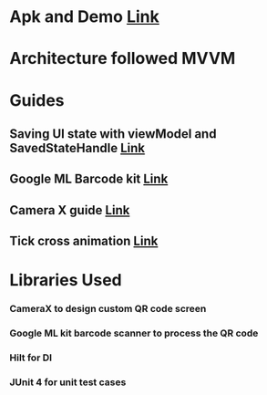 # Apk and Demo [Link](https://drive.google.com/drive/folders/1Tse22Vo8Gnx3skBVBBSNtD7y3F99e3LD?usp=share_link)

# Architecture followed MVVM

# Guides

## Saving UI state with viewModel and SavedStateHandle [Link](https://proandroiddev.com/saving-ui-state-with-viewmodel-savedstate-and-dagger-f77bcaeb8b08)
## Google ML Barcode kit [Link](https://developers.google.com/ml-kit/vision/barcode-scanning/android)
## Camera X guide [Link](https://developer.android.com/codelabs/camerax-getting-started)
## Tick cross animation [Link](https://www.geeksforgeeks.org/how-to-make-check-tick-and-cross-animations-in-android/)

# Libraries Used

### CameraX to design custom QR code screen
### Google ML kit barcode scanner to process the QR code
### Hilt for DI
### JUnit 4 for unit test cases


